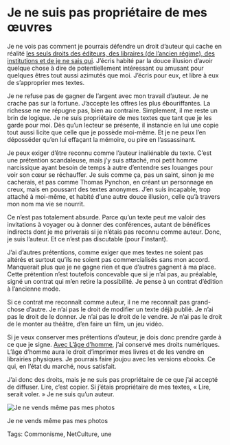 # Je ne suis pas propriétaire de mes œuvres

Je ne vois pas comment je pourrais défendre un droit d’auteur qui cache en réalité [les seuls droits des éditeurs, des libraires (de l’ancien régime), des institutions et de je ne sais qui](http://scinfolex.com/2014/03/01/verdict-dans-laffaire-relire-la-propriete-intellectuelle-cest-le-vol/). J’écris habité par la douce illusion d’avoir quelque chose à dire de potentiellement intéressant ou amusant pour quelques êtres tout aussi azimutés que moi. J’écris pour eux, et libre à eux de s’approprier mes textes.

Je ne refuse pas de gagner de l’argent avec mon travail d’auteur. Je ne crache pas sur la fortune. J’accepte les offres les plus ébouriffantes. La richesse ne me répugne pas, bien au contraire. Simplement, il me reste un brin de logique. Je ne suis propriétaire de mes textes que tant que je les garde pour moi. Dès qu’un lecteur se présente, il instancie en lui une copie tout aussi licite que celle que je possède moi-même. Et je ne peux l’en déposséder qu’en lui effaçant la mémoire, ou pire en l’assassinant.

Je peux exiger d’être reconnu comme l’auteur inaliénable du texte. C’est une prétention scandaleuse, mais j’y suis attaché, moi petit homme narcissique ayant besoin de temps à autre d’entendre ses louanges pour voir son cœur se réchauffer. Je suis comme ça, pas un saint, sinon je me cacherais, et pas comme Thomas Pynchon, en créant un personnage en creux, mais en poussant des textes anonymes. J’en suis incapable, trop attaché à moi-même, et habité d’une autre douce illusion, celle qu’à travers mon nom ma vie se nourrit.

Ce n’est pas totalement absurde. Parce qu’un texte peut me valoir des invitations à voyager ou à donner des conférences, autant de bénéfices indirects dont je me priverais si je n’étais pas reconnu comme auteur. Donc, je suis l’auteur. Et ce n’est pas discutable (pour l'instant).

J’ai d’autres prétentions, comme exiger que mes textes ne soient pas altérés et surtout qu’ils ne soient pas commercialisés sans mon accord. Manquerait plus que je ne gagne rien et que d’autres gagnent à ma place. Cette prétention n’est toutefois concevable que si je n’ai pas, au préalable, signé un contrat qui m’en retire la possibilité. Je pense à un contrat d’édition à l’ancienne mode.

Si ce contrat me reconnaît comme auteur, il ne me reconnaît pas grand-chose d’autre. Je n’ai pas le droit de modifier un texte déjà publié. Je n’ai pas le droit de le donner. Je n’ai pas le droit de le vendre. Je n’ai pas le droit de le monter au théâtre, d’en faire un film, un jeu vidéo.

Si je veux conserver mes prétentions d’auteur, je dois donc prendre garde à ce que je signe. [Avec L’âge d’homme](/2014/02/06/sante-litterature-et-meditation/), j’ai conservé mes droits numériques. L’âge d’homme aura le droit d’imprimer mes livres et de les vendre en librairies physiques. Je pourrais faire joujou avec les versions ebooks. Ce qui, en l’état du marché, nous satisfait.

J’ai donc des droits, mais je ne suis pas propriétaire de ce que j’ai accepté de diffuser. Lire, c’est copier. Si j’étais propriétaire de mes textes, « Lire, serait voler. » Je ne suis qu’un auteur.

![Je ne vends même pas mes photos](https://tcrouzet.com/images_tc/2014/03/cloudtrain.jpg)

Je ne vends même pas mes photos



Tags: Commonisme, NetCulture, une